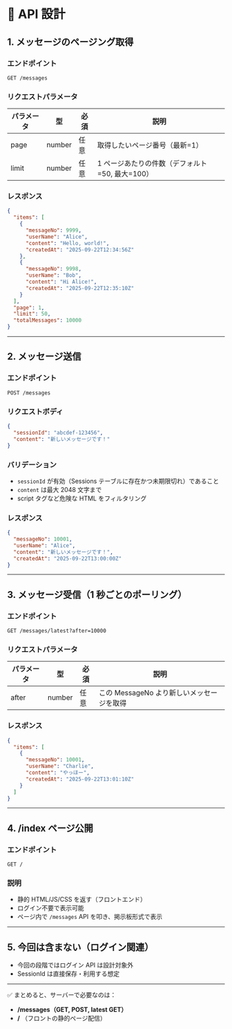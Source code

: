 # 📘 API 設計

## 1. メッセージのページング取得

### エンドポイント

```
GET /messages
```

### リクエストパラメータ

| パラメータ | 型     | 必須 | 説明                                            |
| ---------- | ------ | ---- | ----------------------------------------------- |
| page       | number | 任意 | 取得したいページ番号（最新=1）                  |
| limit      | number | 任意 | 1 ページあたりの件数（デフォルト=50, 最大=100） |

### レスポンス

```json
{
  "items": [
    {
      "messageNo": 9999,
      "userName": "Alice",
      "content": "Hello, world!",
      "createdAt": "2025-09-22T12:34:56Z"
    },
    {
      "messageNo": 9998,
      "userName": "Bob",
      "content": "Hi Alice!",
      "createdAt": "2025-09-22T12:35:10Z"
    }
  ],
  "page": 1,
  "limit": 50,
  "totalMessages": 10000
}
```

---

## 2. メッセージ送信

### エンドポイント

```
POST /messages
```

### リクエストボディ

```json
{
  "sessionId": "abcdef-123456",
  "content": "新しいメッセージです！"
}
```

### バリデーション

- `sessionId` が有効（Sessions テーブルに存在かつ未期限切れ）であること
- `content` は最大 2048 文字まで
- script タグなど危険な HTML をフィルタリング

### レスポンス

```json
{
  "messageNo": 10001,
  "userName": "Alice",
  "content": "新しいメッセージです！",
  "createdAt": "2025-09-22T13:00:00Z"
}
```

---

## 3. メッセージ受信（1 秒ごとのポーリング）

### エンドポイント

```
GET /messages/latest?after=10000
```

### リクエストパラメータ

| パラメータ | 型     | 必須 | 説明                                      |
| ---------- | ------ | ---- | ----------------------------------------- |
| after      | number | 任意 | この MessageNo より新しいメッセージを取得 |

### レスポンス

```json
{
  "items": [
    {
      "messageNo": 10001,
      "userName": "Charlie",
      "content": "やっほー",
      "createdAt": "2025-09-22T13:01:10Z"
    }
  ]
}
```

---

## 4. /index ページ公開

### エンドポイント

```
GET /
```

### 説明

- 静的 HTML/JS/CSS を返す（フロントエンド）
- ログイン不要で表示可能
- ページ内で `/messages` API を叩き、掲示板形式で表示

---

## 5. 今回は含まない（ログイン関連）

- 今回の段階ではログイン API は設計対象外
- SessionId は直接保存・利用する想定

---

✅ まとめると、サーバーで必要なのは：

- **/messages（GET, POST, latest GET）**
- **/** （フロントの静的ページ配信）
